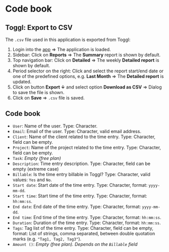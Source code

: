 Code book
=========

## Toggl: Export to CSV

The `.csv` file used in this application is exported from Toggl:

1. Login into the [app](https://www.toggl.com/app/) => The application is loaded.
2. Sidebar: Click on **Reports** => The **Summary** report is shown by default.
3. Top navigation bar: Click on **Detailed** => The weekly **Detailed report** is shown by default.
4. Period selector on the right: Click and select the report start/end date or one of the predefined options, e.g. **Last Month** => The **Detailed report** is updated.
5. Click on button **Export &#8595;** and select option **Download as CSV** => Dialog to save the file is shown.
6. Click on **Save** => `.csv` file is saved.


## Code book

- `User`: Name of the user. Type: Character.
- `Email`: Email of the user. Type: Character, valid email address.
- `Client`: Name of the client related to the time entry. Type: Character, field can be empty.
- `Project`: Name of the project related to the time entry. Type: Character, field can be empty.
- `Task`: *Empty (free plan)*
- `Description`: Time entry description. Type: Character, field can be empty (extreme case)
- `Billable`: Is the time entry billable in Toggl? Type: Character, valid values: `Yes` and `No`.
- `Start date`: Start date of the time entry. Type: Character, format: `yyyy-mm-dd`.
- `Start time`: Start time of the time entry. Type: Character, format: `hh:mm:ss`.
- `End date`: End date of the time entry. Type: Character, format: `yyyy-mm-dd`.
- `End time`: End time of the time entry. Type: Character, format: `hh:mm:ss`.
- `Duration`: Duration of the time entry. Type: Character, format: `hh:mm:ss`.
- `Tags`: Tag list of the time entry. Type: Character, field can be empty, format: List of strings, comma separated, between double quotation marks (e.g. `"Tag1, Tag2, Tag3"`).
- `Amount ()`: *Empty (free plan). Depends on the `Billable` field*